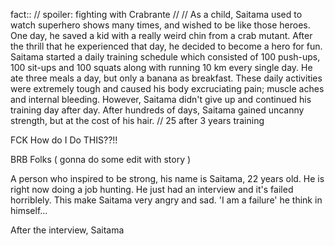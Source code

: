 fact::
// spoiler: fighting with Crabrante //
//
As a child, Saitama used to watch superhero shows many times, and wished to be like those heroes. One day, he saved a kid with a really weird chin from a crab mutant. After the thrill that he experienced that day, he decided to become a hero for fun. Saitama started a daily training schedule which consisted of 100 push-ups, 100 sit-ups and 100 squats along with running 10 km every single day. He ate three meals a day, but only a banana as breakfast. These daily activities were extremely tough and caused his body excruciating pain; muscle aches and internal bleeding. However, Saitama didn't give up and continued his training day after day. After hundreds of days, Saitama gained uncanny strength, but at the cost of his hair.
// 25 after 3 years training

FCK How do I Do THIS??!!

BRB Folks ( gonna do some edit with story )

A person who inspired to be strong, his name is Saitama, 22 years old. He is right now doing a job hunting. He just had an interview and it's failed horriblely. This make Saitama very angry and sad. 'I am a failure' he think in himself...

After the interview, Saitama 
